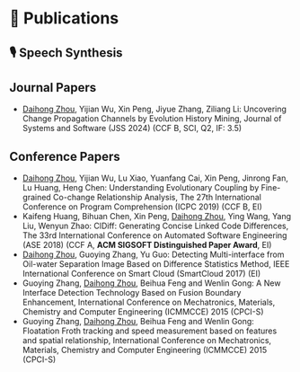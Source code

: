 
# 📝 Publications 
## 🎙 Speech Synthesis


## Journal Papers

  - <u>Daihong Zhou</u>, Yijian Wu, Xin Peng, Jiyue Zhang, Ziliang Li: Uncovering Change Propagation Channels by Evolution History Mining, Journal of Systems and Software (JSS 2024) (CCF B, SCI, Q2, IF: 3.5)


## Conference Papers

  - <u>Daihong Zhou</u>, Yijian Wu, Lu Xiao, Yuanfang Cai, Xin Peng, Jinrong Fan, Lu Huang, Heng Chen: Understanding Evolutionary Coupling by Fine-grained Co-change Relationship Analysis, The 27th International Conference on Program Comprehension (ICPC 2019) (CCF B, EI)
  - Kaifeng Huang, Bihuan Chen, Xin Peng, <u>Daihong Zhou</u>, Ying Wang, Yang Liu, Wenyun Zhao: ClDiff: Generating Concise Linked Code Differences, The 33rd International Conference on Automated Software Engineering (ASE 2018) (CCF A, **ACM SIGSOFT Distinguished Paper Award**, EI)
  - <u>Daihong Zhou</u>, Guoying Zhang, Yu Guo: Detecting Multi-interface from Oil-water Separation Image Based on Difference Statistics Method, IEEE International Conference on Smart Cloud (SmartCloud 2017)  (EI)
  - Guoying Zhang, <u>Daihong Zhou</u>, Beihua Feng and Wenlin Gong: A New Interface Detection Technology Based on Fusion Boundary Enhancement, International Conference on Mechatronics, Materials, Chemistry and Computer Engineering (ICMMCCE) 2015 (CPCI-S)
  - Guoying Zhang, <u>Daihong Zhou</u>, Beihua Feng and Wenlin Gong: Floatation Froth tracking and speed measurement based on features and spatial relationship, International Conference on Mechatronics, Materials, Chemistry and Computer Engineering (ICMMCCE) 2015 (CPCI-S)